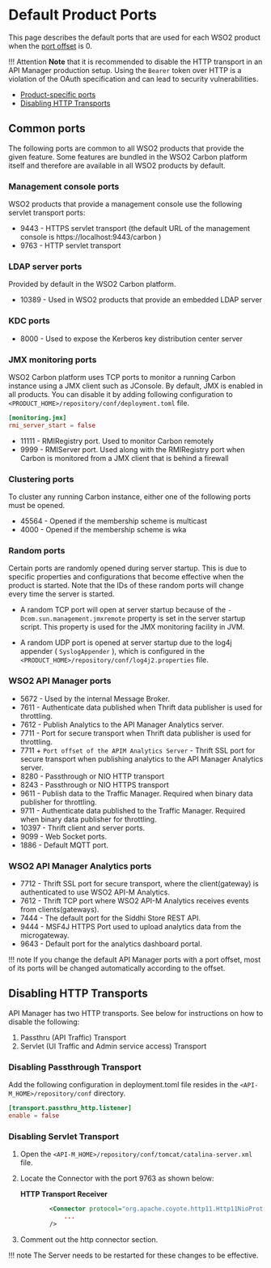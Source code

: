 # Default Product Ports

This page describes the default ports that are used for each WSO2 product when the [port offset]({{base_path}}/install-and-setup/setup/deployment-best-practices/changing-the-default-ports-with-offset/#configuring-the-port-offset) is 0.

!!! Attention
    **Note** that it is recommended to disable the HTTP transport in an API Manager production setup. Using the `Bearer` token over HTTP is a violation of the OAuth specification and can lead to security vulnerabilities.


-   [Product-specific ports](#product-specific-ports)
-   [Disabling HTTP Transports](#disabling-http-transports)

## Common ports

The following ports are common to all WSO2 products that provide the given feature. Some features are bundled in the WSO2 Carbon platform itself and therefore are available in all WSO2 products by default.

### Management console ports

WSO2 products that provide a management console use the following servlet transport ports:

-   9443 - HTTPS servlet transport (the default URL of the management console is https://localhost:9443/carbon )
-   9763 - HTTP servlet transport

### LDAP server ports

Provided by default in the WSO2 Carbon platform.

-   10389 - Used in WSO2 products that provide an embedded LDAP server

### KDC ports

-   8000 - Used to expose the Kerberos key distribution center server

### JMX monitoring ports

WSO2 Carbon platform uses TCP ports to monitor a running Carbon instance using a JMX client such as JConsole. By default, JMX is enabled in all products. You can disable it by adding following configuration to `<PRODUCT_HOME>/repository/conf/deployment.toml` file.

``` toml
[monitoring.jmx]
rmi_server_start = false
```

-   11111 - RMIRegistry port. Used to monitor Carbon remotely
-   9999 - RMIServer port. Used along with the RMIRegistry port when Carbon is monitored from a JMX client that is behind a firewall

### Clustering ports

To cluster any running Carbon instance, either one of the following ports must be opened.

-   45564 - Opened if the membership scheme is multicast
-   4000 - Opened if the membership scheme is wka

### Random ports

Certain ports are randomly opened during server startup. This is due to specific properties and configurations that become effective when the product is started. Note that the IDs of these random ports will change every time the server is started.

-   A random TCP port will open at server startup because of the `-Dcom.sun.management.jmxremote` property is set in the server startup script. This property is used for the JMX monitoring facility in JVM.

-   A random UDP port is opened at server startup due to the log4j appender ( `SyslogAppender` ), which is configured in the `<PRODUCT_HOME>/repository/conf/log4j2.properties` file.

### WSO2 API Manager ports

-   5672 - Used by the internal Message Broker.
-   7611 - Authenticate data published when Thrift data publisher is used for throttling.
-   7612 - Publish Analytics to the API Manager Analytics server.
-   7711 - Port for secure transport when Thrift data publisher is used for throttling.
-   7711 + `Port offset of the APIM Analytics Server` - Thrift SSL port for secure transport when publishing analytics to the API Manager Analytics server.
-   8280 - Passthrough or NIO HTTP transport
-   8243 - Passthrough or NIO HTTPS transport
-   9611 - Publish data to the Traffic Manager. Required when binary data publisher for throttling.
-   9711 - Authenticate data published to the Traffic Manager. Required when binary data publisher for throttling.
-   10397 - Thrift client and server ports.
-   9099 - Web Socket ports.
-   1886 - Default MQTT port.

### WSO2 API Manager Analytics ports

-   7712 - Thrift SSL port for secure transport, where the client(gateway) is authenticated to use WSO2 API-M Analytics.
-   7612 - Thrift TCP port where WSO2 API-M Analytics receives events from clients(gateways).
-   7444 - The default port for the Siddhi Store REST API.
-   9444 - MSF4J HTTPS Port used to upload analytics data from the microgateway.
-   9643 - Default port for the analytics dashboard portal. 

!!! note
    If you change the default API Manager ports with a port offset, most of its ports will be changed automatically according to the offset.

## Disabling HTTP Transports

API Manager has two HTTP transports. See below for instructions on how to disable the following:

1.  Passthru (API Traffic) Transport
2.  Servlet (UI Traffic and Admin service access) Transport

### Disabling Passthrough Transport

Add the following configuration in deployment.toml file resides in the `<API-M_HOME>/repository/conf` directory.

``` toml
[transport.passthru_http.listener]
enable = false
```

### Disabling Servlet Transport

1.  Open the `<API-M_HOME>/repository/conf/tomcat/catalina-server.xml` file.
2.  Locate the Connector with the port 9763 as shown below:

    **HTTP Transport Receiver**

    ``` xml
            <Connector protocol="org.apache.coyote.http11.Http11NioProtocol" port="9763"
                ...
            />
    ```

3.  Comment out the http connector section.

!!! note
    The Server needs to be restarted for these changes to be effective.

